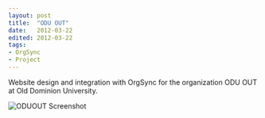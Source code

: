 ```yaml
---
layout: post
title:  "ODU OUT"
date:   2012-03-22
edited: 2012-03-22
tags:
- OrgSync
- Project
---
```


Website design and integration with OrgSync for the organization ODU OUT at Old Dominion University.

![ODUOUT Screenshot](./assets/oduout-screenshot.png)